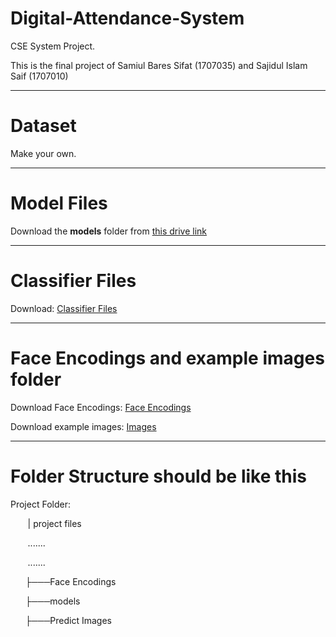 # Digital-Attendance-System
CSE System Project. 

This is the final project of Samiul Bares Sifat (1707035) and Sajidul Islam Saif (1707010)

---
# Dataset
Make your own.

---
# Model Files
Download the **__models__** folder from [this drive link](https://drive.google.com/drive/folders/1VDV4fMpzNrTqiAqPpG_mo1DvncmXvvgh?usp=sharing)

---
# Classifier Files
Download: [Classifier Files](https://drive.google.com/drive/folders/11OjIvdWXllsfFwF2Mwd66xpFGyxaAbqL?usp=sharing)

---
# Face Encodings and example images folder
Download Face Encodings: [Face Encodings](https://drive.google.com/drive/folders/1c_qnZrmPh1mwq8VmIDo_JxVbdR1a311w?usp=sharing)

Download example images: [Images](https://drive.google.com/drive/folders/1vI7IxZqRVs5DJ9dL49fhJ183M-WUJAsD?usp=sharing)

---
# Folder Structure should be like this

Project Folder:

&nbsp;&nbsp;&nbsp;&nbsp;&nbsp;&nbsp; |   project files

&nbsp;&nbsp;&nbsp;&nbsp;&nbsp;&nbsp;   .......

&nbsp;&nbsp;&nbsp;&nbsp;&nbsp;&nbsp;   .......

&nbsp;&nbsp;&nbsp;&nbsp;&nbsp;&nbsp;├───Face Encodings 

&nbsp;&nbsp;&nbsp;&nbsp;&nbsp;&nbsp;├───models 

&nbsp;&nbsp;&nbsp;&nbsp;&nbsp;&nbsp;├───Predict Images 


